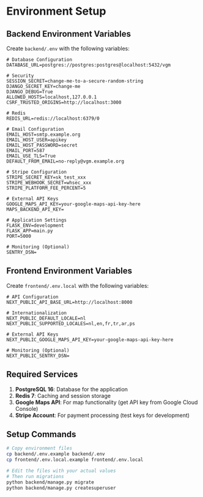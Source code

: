# Environment Setup

## Backend Environment Variables

Create `backend/.env` with the following variables:

```env
# Database Configuration
DATABASE_URL=postgres://postgres:postgres@localhost:5432/vgm

# Security
SESSION_SECRET=change-me-to-a-secure-random-string
DJANGO_SECRET_KEY=change-me
DJANGO_DEBUG=True
ALLOWED_HOSTS=localhost,127.0.0.1
CSRF_TRUSTED_ORIGINS=http://localhost:3000

# Redis
REDIS_URL=redis://localhost:6379/0

# Email Configuration
EMAIL_HOST=smtp.example.org
EMAIL_HOST_USER=apikey
EMAIL_HOST_PASSWORD=secret
EMAIL_PORT=587
EMAIL_USE_TLS=True
DEFAULT_FROM_EMAIL=no-reply@vgm.example.org

# Stripe Configuration
STRIPE_SECRET_KEY=sk_test_xxx
STRIPE_WEBHOOK_SECRET=whsec_xxx
STRIPE_PLATFORM_FEE_PERCENT=5

# External API Keys
GOOGLE_MAPS_API_KEY=your-google-maps-api-key-here
MAPS_BACKEND_API_KEY=

# Application Settings
FLASK_ENV=development
FLASK_APP=main.py
PORT=5000

# Monitoring (Optional)
SENTRY_DSN=
```

## Frontend Environment Variables

Create `frontend/.env.local` with the following variables:

```env
# API Configuration
NEXT_PUBLIC_API_BASE_URL=http://localhost:8000

# Internationalization
NEXT_PUBLIC_DEFAULT_LOCALE=nl
NEXT_PUBLIC_SUPPORTED_LOCALES=nl,en,fr,tr,ar,ps

# External API Keys
NEXT_PUBLIC_GOOGLE_MAPS_API_KEY=your-google-maps-api-key-here

# Monitoring (Optional)
NEXT_PUBLIC_SENTRY_DSN=
```

## Required Services

1. **PostgreSQL 16**: Database for the application
2. **Redis 7**: Caching and session storage
3. **Google Maps API**: For map functionality (get API key from Google Cloud Console)
4. **Stripe Account**: For payment processing (test keys for development)

## Setup Commands

```bash
# Copy environment files
cp backend/.env.example backend/.env
cp frontend/.env.local.example frontend/.env.local

# Edit the files with your actual values
# Then run migrations
python backend/manage.py migrate
python backend/manage.py createsuperuser
```
